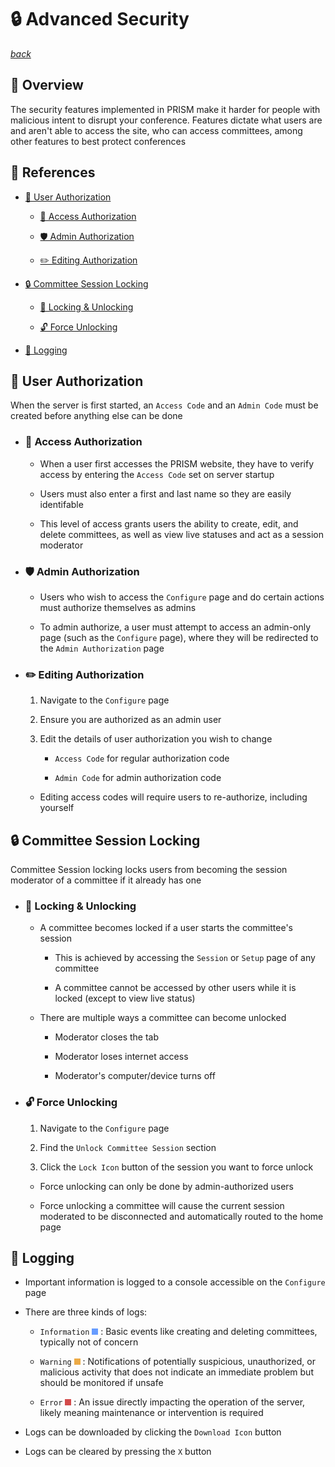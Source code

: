 # 🔒 **Advanced Security**

[*back*](../../README.md)

## 👀 **Overview**
The security features implemented in PRISM make it harder for people with malicious intent to disrupt your conference. Features dictate what users are and aren't able to access the site, who can access committees, among other features to best protect conferences

## 📑 **References**
* [🔑 User Authorization](#-user-authorization)
    * [👤 Access Authorization](#-access-authorization)

    * [🛡️ Admin Authorization](#️-admin-authorization)

    * [✏️ Editing Authorization](#️-editing-authorization)

* [🔒 Committee Session Locking](#-committee-session-locking)
    * [🔐 Locking & Unlocking](#-locking--unlocking)

    * [🔓 Force Unlocking](#-force-unlocking)

* [📜 Logging](#-logging)

## 🔑 **User Authorization**
When the server is first started, an `Access Code` and an `Admin Code` must be created before anything else can be done

* ### 👤 Access Authorization
    * When a user first accesses the PRISM website, they have to verify access by entering the `Access Code` set on server startup

    * Users must also enter a first and last name so they are easily identifable 

    * This level of access grants users the ability to create, edit, and delete committees, as well as view live statuses and act as a session moderator

* ### 🛡️ Admin Authorization
    * Users who wish to access the `Configure` page and do certain actions must authorize themselves as admins

    * To admin authorize, a user must attempt to access an admin-only page (such as the `Configure` page), where they will be redirected to the `Admin Authorization` page

* ### ✏️ Editing Authorization
    1. Navigate to the `Configure` page

    2. Ensure you are authorized as an admin user

    3. Edit the details of user authorization you wish to change
        * `Access Code` for regular authorization code

        * `Admin Code` for admin authorization code

    * Editing access codes will require users to re-authorize, including yourself

## 🔒 **Committee Session Locking**
Committee Session locking locks users from becoming the session moderator of a committee if it already has one

* ### 🔐 Locking & Unlocking
    * A committee becomes locked if a user starts the committee's session
        * This is achieved by accessing the `Session` or `Setup` page of any committee

        * A committee cannot be accessed by other users while it is locked (except to view live status)
    
    * There are multiple ways a committee can become unlocked
        * Moderator closes the tab

        * Moderator loses internet access

        * Moderator's computer/device turns off

* ### 🔓 Force Unlocking
    1. Navigate to the `Configure` page

    2. Find the `Unlock Committee Session` section

    3. Click the `Lock Icon` button of the session you want to force unlock

    * Force unlocking can only be done by admin-authorized users

    * Force unlocking a committee will cause the current session moderated to be disconnected and automatically routed to the home page

## 📜 **Logging**
* Important information is logged to a console accessible on the `Configure` page

* There are three kinds of logs:
    * `Information` <span style="background-color: #679cff; width: 10px; height: 10px; display: inline-block;"></span> : Basic events like creating and deleting committees, typically not of concern

    * `Warning` <span style="background-color: #ecaa46; width: 10px; height: 10px; display: inline-block;"></span> : Notifications of potentially suspicious, unauthorized, or malicious activity that does not indicate an immediate problem but should be monitored if unsafe

    * `Error` <span style="background-color: #d34b4b; width: 10px; height: 10px; display: inline-block;"></span> : An issue directly impacting the operation of the server, likely meaning maintenance or intervention is required

* Logs can be downloaded by clicking the `Download Icon` button

* Logs can be cleared by pressing the `X` button
